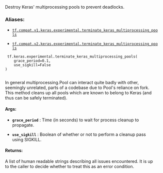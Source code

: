 Destroy Keras' multiprocessing pools to prevent deadlocks.



### Aliases:

- [ `tf.compat.v1.keras.experimental.terminate_keras_multiprocessing_pools` ](/api_docs/python/tf/keras/experimental/terminate_keras_multiprocessing_pools)

- [ `tf.compat.v2.keras.experimental.terminate_keras_multiprocessing_pools` ](/api_docs/python/tf/keras/experimental/terminate_keras_multiprocessing_pools)



```
 tf.keras.experimental.terminate_keras_multiprocessing_pools(
    grace_period=0.1,
    use_sigkill=False
)
 
```

In general multiprocessing.Pool can interact quite badly with other, seemingly
unrelated, parts of a codebase due to Pool's reliance on fork. This method
cleans up all pools which are known to belong to Keras (and thus can be safely
terminated).



#### Args:

- **`grace_period`** : Time (in seconds) to wait for process cleanup to propagate.

- **`use_sigkill`** : Boolean of whether or not to perform a cleanup pass using
SIGKILL.



#### Returns:
A list of human readable strings describing all issues encountered. It is up
to the caller to decide whether to treat this as an error condition.

